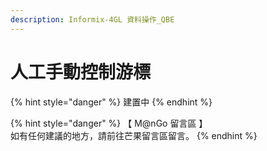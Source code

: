 ```yaml
---
description: Informix-4GL 資料操作_QBE
---
```


# 人工手動控制游標



{% hint style="danger" %}
建置中
{% endhint %}

{% hint style="danger" %}
【 M@nGo 留言區 】\
如有任何建議的地方，請前往芒果留言區留言。
{% endhint %}
